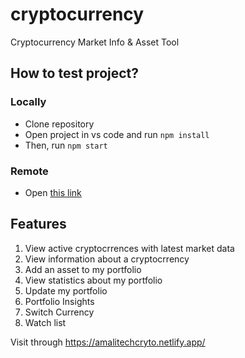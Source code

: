 # cryptocurrency
Cryptocurrency Market Info &amp; Asset Tool
##

## How to test project?
### Locally
- Clone repository
- Open project in vs code and run `npm install`
- Then, run `npm start`

### Remote
- Open [this link](https://amalitechcryto.netlify.app/)
##

## Features

1. View active cryptocrrences with latest market data
2. View information about a cryptocrrency
3. Add an asset to my portfolio
4. View statistics about my portfolio
5. Update my portfolio
6. Portfolio Insights
7. Switch Currency
8. Watch list

Visit through https://amalitechcryto.netlify.app/
